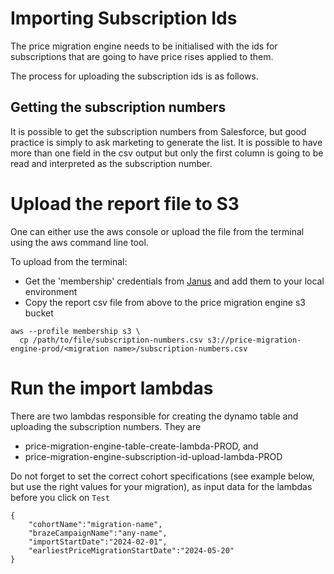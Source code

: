 # Importing Subscription Ids

The price migration engine needs to be initialised with the ids for subscriptions that are going to have price rises 
applied to them.

The process for uploading the subscription ids is as follows.

## Getting the subscription numbers

It is possible to get the subscription numbers from Salesforce, but good practice is simply to ask marketing to generate the list. It is possible to have more than one field in the csv output but only the first column is going to be read and interpreted as the subscription number.

# Upload the report file to S3

One can either use the aws console or upload the file from the terminal using the aws command line tool. 

To upload from the terminal:

- Get the 'membership' credentials from [Janus](https://janus.gutools.co.uk/) and add them to your local environment
- Copy the report csv file from above to the price migration engine s3 bucket

```
aws --profile membership s3 \
  cp /path/to/file/subscription-numbers.csv s3://price-migration-engine-prod/<migration name>/subscription-numbers.csv
```

# Run the import lambdas

There are two lambdas responsible for creating the dynamo table and uploading the subscription numbers. They are 
  - price-migration-engine-table-create-lambda-PROD, and
  - price-migration-engine-subscription-id-upload-lambda-PROD

Do not forget to set the correct cohort specifications (see example below, but use the right values for your migration), as input data for the lambdas before you click on `Test`

```
{
    "cohortName":"migration-name",
    "brazeCampaignName":"any-name",
    "importStartDate":"2024-02-01",
    "earliestPriceMigrationStartDate":"2024-05-20" 
}
```

